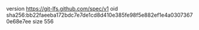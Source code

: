 version https://git-lfs.github.com/spec/v1
oid sha256:bb22faeeba172bdc7e7de1cd8d410e385fe98f5e882ef1e4a03073670e68e7ee
size 556
